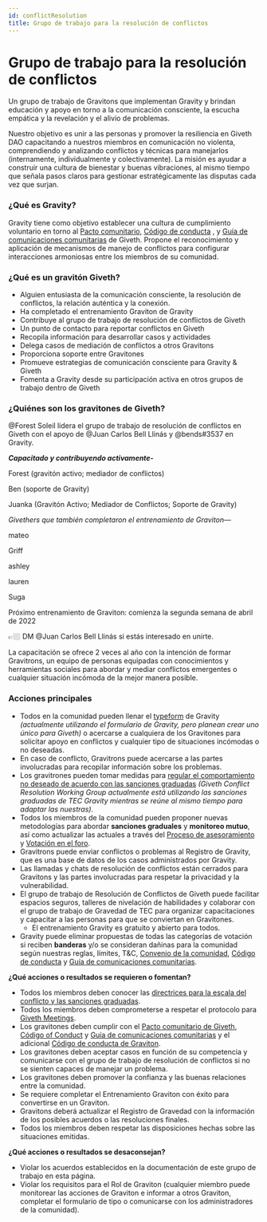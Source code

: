 ```yaml
---
id: conflictResolution
title: Grupo de trabajo para la resolución de conflictos
---
```


# Grupo de trabajo para la resolución de conflictos

Un grupo de trabajo de Gravitons que implementan Gravity y brindan educación y apoyo en torno a la comunicación consciente, la escucha empática y la revelación y el alivio de problemas.

Nuestro objetivo es unir a las personas y promover la resiliencia en Giveth DAO capacitando a nuestros miembros en comunicación no violenta, comprendiendo y analizando conflictos y técnicas para manejarlos (internamente, individualmente y colectivamente). La misión es ayudar a construir una cultura de bienestar y buenas vibraciones, al mismo tiempo que señala pasos claros para gestionar estratégicamente las disputas cada vez que surjan.


### ¿Qué es Gravity?

Gravity tiene como objetivo establecer una cultura de cumplimiento voluntario en torno al [Pacto comunitario](https://docs.giveth.io/whatisgiveth/covenant), [Código de conducta](https://docs.giveth.io/whatisgiveth/codeofconduct) , y [Guía de comunicaciones comunitarias](https://docs.giveth.io/whatisgiveth/communityCommsGuide) de Giveth. Propone el reconocimiento y aplicación de mecanismos de manejo de conflictos para configurar interacciones armoniosas entre los miembros de su comunidad.


### ¿Qué es un gravitón Giveth?

* Alguien entusiasta de la comunicación consciente, la resolución de conflictos, la relación auténtica y la conexión.
* Ha completado el entrenamiento Graviton de Gravity
* Contribuye al grupo de trabajo de resolución de conflictos de Giveth
* Un punto de contacto para reportar conflictos en Giveth
* Recopila información para desarrollar casos y actividades
* Delega casos de mediación de conflictos a otros Gravitons
* Proporciona soporte entre Gravitones
* Promueve estrategias de comunicación consciente para Gravity & Giveth
* Fomenta a Gravity desde su participación activa en otros grupos de trabajo dentro de Giveth


### ¿Quiénes son los gravitones de Giveth?

@Forest Soleil lidera el grupo de trabajo de resolución de conflictos en Giveth con el apoyo de @Juan Carlos Bell Llinás y @bends#3537 en Gravity.

***Capacitado y contribuyendo activamente-***

Forest (gravitón activo; mediador de conflictos)

Ben (soporte de Gravity)

Juanka (Gravitón Activo; Mediador de Conflictos; Soporte de Gravity)

_Givethers que también completaron el entrenamiento de Graviton—_

mateo

Griff

ashley

lauren

Suga

Próximo entrenamiento de Graviton: comienza la segunda semana de abril de 2022

👉🏼 DM @Juan Carlos Bell Llinás si estás interesado en unirte.

La capacitación se ofrece 2 veces al año con la intención de formar Gravitrons, un equipo de personas equipadas con conocimientos y herramientas sociales para abordar y mediar conflictos emergentes o cualquier situación incómoda de la mejor manera posible.
### Acciones principales

* Todos en la comunidad pueden llenar el [typeform](https://the-commons-stack.typeform.com/to/rCVsK5RK) de Gravity _(actualmente utilizando el formulario de Gravity, pero planean crear uno único para Giveth)_ o acercarse a cualquiera de los Gravitones para solicitar apoyo en conflictos y cualquier tipo de situaciones incómodas o no deseadas.
* En caso de conflicto, Gravitrons puede acercarse a las partes involucradas para recopilar información sobre los problemas.
* Los gravitrones pueden tomar medidas para [regular el comportamiento no deseado de acuerdo con las sanciones graduadas](https://forum.tecommons.org/t/scale-of-conflicts-graduated-sanction-guideline/234) _(Giveth Conflict Resolution Working Group actualmente está utilizando las sanciones graduadas de TEC Gravity mientras se reúne al mismo tiempo para adaptar las nuestras)._
* Todos los miembros de la comunidad pueden proponer nuevas metodologías para abordar **sanciones graduales** y **monitoreo mutuo**, así como actualizar las actuales a través del [Proceso de asesoramiento](https://token-engineering-commons.gitbook.io/tec-handbook/tec-agreements-1/collective-agreements/advice-process) y [Votación en el foro](https://forum.giveth.io/).
* Gravitrons puede enviar conflictos o problemas al Registro de Gravity, que es una base de datos de los casos administrados por Gravity.
* Las llamadas y chats de resolución de conflictos están cerrados para Gravitons y las partes involucradas para respetar la privacidad y la vulnerabilidad.
* El grupo de trabajo de Resolución de Conflictos de Giveth puede facilitar espacios seguros, talleres de nivelación de habilidades y colaborar con el grupo de trabajo de Gravedad de TEC para organizar capacitaciones y capacitar a las personas para que se conviertan en Gravitones.
    * El entrenamiento Gravity es gratuito y abierto para todos.
* Gravity puede eliminar propuestas de todas las categorías de votación si reciben **banderas** y/o se consideran dañinas para la comunidad según nuestras reglas, límites, T&C, [Convenio de la comunidad](https://docs.giveth.io/es/whatisgiveth/covenant), [Código de conducta](https://docs.giveth.io/es/whatisgiveth//codeofconduct) y [Guía de comunicaciones comunitarias](https://docs.giveth.io/es/whatisgiveth/communityCommsGuide).

**¿Qué acciones o resultados se requieren o fomentan?**

* Todos los miembros deben conocer las [directrices para la escala del conflicto y las sanciones graduadas](https://forum.tecommons.org/t/scale-of-conflicts-graduated-sanction-guideline/234).
* Todos los miembros deben comprometerse a respetar el protocolo para [Giveth Meetings](https://docs.giveth.io/whatisgiveth/meetingsGuide).
* Los gravitones deben cumplir con el [Pacto comunitario de Giveth](https://docs.giveth.io/whatisgiveth/covenant), [Código of Conduct](https://docs.giveth.io/whatisgiveth/codeofconduct) y [Guía de comunicaciones comunitarias](https://docs.giveth.io/whatisgiveth/communityCommsGuide) y el adicional [Código de conducta de Graviton](https://forum.tecommons.org/t/gravity-role-design/174).
* Los gravitones deben aceptar casos en función de su competencia y comunicarse con el grupo de trabajo de resolución de conflictos si no se sienten capaces de manejar un problema.
* Los gravitones deben promover la confianza y las buenas relaciones entre la comunidad.
* Se requiere completar el Entrenamiento Graviton con éxito para convertirse en un Graviton.
* Gravitons deberá actualizar el Registro de Gravedad con la información de los posibles acuerdos o las resoluciones finales.
* Todos los miembros deben respetar las disposiciones hechas sobre las situaciones emitidas.

**¿Qué acciones o resultados se desaconsejan?**

* Violar los acuerdos establecidos en la documentación de este grupo de trabajo en esta página.
* Violar los requisitos para el Rol de Graviton (cualquier miembro puede monitorear las acciones de Graviton e informar a otros Graviton, completar el formulario de tipo o comunicarse con los administradores de la comunidad).